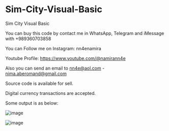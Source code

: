 # Sim-City-Visual-Basic
Sim City Visual Basic

You can buy this code by contact me in WhatsApp, Telegram and iMessage with +989360703858

You can Follow me on Instagram: nn4enamira

Youtube Profile: https://www.youtube.com/@namirann4e

Also you can send an email to nn4e@aol.com - nima.aberomand@gmail.com

Source code is available for sell.

Digital currency transactions are accepted.

Some output is as below:

![image](https://github.com/user-attachments/assets/bc4d885c-b3cb-4dbc-a810-43c316c01d28)

![image](https://github.com/user-attachments/assets/635785a0-2fb9-4e13-b6e9-8fac1dc664ab)

